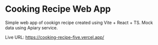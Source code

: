 # Cooking Recipe Web App

Simple web app of cookign recipe created using Vite + React + TS. Mock data using Apiary service.

Live URL: https://cooking-recipe-five.vercel.app/

